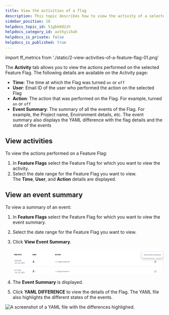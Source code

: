 ```yaml
---
title: View the activities of a flag
description: This topic describes how to view the activity of a selected feature flag.
sidebar_position: 10
helpdocs_topic_id: 51gbk0d2zh
helpdocs_category_id: axthyiihah
helpdocs_is_private: false
helpdocs_is_published: true
---
```


import ff_metrics from './static/2-view-activities-of-a-feature-flag-01.png'

The **Activity** tab allows you to view the actions performed on the selected Feature Flag. The following details are available on the Activity page:

* **Time**: The time at which the Flag was turned `on` or `off`
* **User**: Email ID of the user who performed the action on the selected Flag
* **Action**: The action that was performed on the Flag. For example, turned `on` or `off`
* **Event Summary**: The summary of all the events of the Flag. For example, the Project name, Environment details, etc. The event summary also displays the YAML difference with the flag details and the state of the events

## View activities

To view the actions performed on a Feature Flag:

1. In **Feature Flags** select the Feature Flag for which you want to view the activity.
2. Select the date range for the Feature Flag you want to view.  
The **Time**, **User**, and **Action** details are displayed.

## View an event summary

To view a summary of an event:

1. In **Feature Flags** select the Feature Flag for which you want to view the event summary.
2. Select the date range for the Feature Flag you want to view.
3. Click **View Event Summary**.

	![A screenshot of list of actions. ](./static/2-view-activities-of-a-feature-flag-00.png)
	
4. The **Event Summary** is displayed.
5. Click **YAML DIFFERENCE** to view the details of the Flag. The YAML file also highlights the different states of the events.


<img src={ff_metrics} alt="A screenshot of a YAML file with the differences highlighed." height="500" width="500" />


